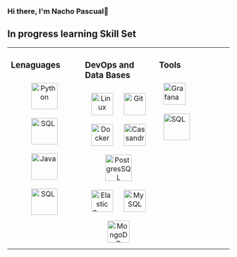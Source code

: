 ### Hi there, I'm Nacho Pascual👋

## In progress learning Skill Set  
<table><tr><td valign="top" width="33%">

### Lenaguages  
<div align="center">  
 <a href="https://www.python.org/" target="_blank"><img style="margin: 10px" src="https://profilinator.rishav.dev/skills-assets/python-original.svg" alt="Python" height="60" /></a>
 <img style="margin: 10px" src="https://bugza.info/wp-content/uploads/2020/05/download.png" alt="SQL" height="60" /></a>
 <img style="margin: 10px" src="https://upload.wikimedia.org/wikipedia/en/thumb/3/30/Java_programming_language_logo.svg/1200px-Java_programming_language_logo.svg.png" alt="Java" height="60" /></a>
 <img style="margin: 10px" src="https://blog.chuidiang.org/wp-content/uploads/smooth-spiral.png" alt="SQL" height="60" /></a>  

  
 </td><td valign="top" width="33%">

 ### DevOps and Data Bases
<div align="center">  
  <a href="https://www.linux.org/" target="_blank"><img style="margin: 10px" src="https://profilinator.rishav.dev/skills-assets/linux-original.svg" alt="Linux" height="50" /></a>  
  <a href="https://github.com/" target="_blank"><img style="margin: 10px" src="https://profilinator.rishav.dev/skills-assets/git-scm-icon.svg" alt="Git" height="50" /></a>  
  <a href="https://www.docker.com/" target="_blank"><img style="margin: 10px" src="https://profilinator.rishav.dev/skills-assets/docker-original-wordmark.svg" alt="Docker" height="50" /></a>  
  <a href="https://cassandra.apache.org/_/index.html" target="_blank"><img style="margin: 10px" src="https://profilinator.rishav.dev/skills-assets/apache_cassandra-icon.svg" alt="Cassandra" height="50" /></a>  
<img style="margin: 10px" src="https://upload.wikimedia.org/wikipedia/commons/thumb/2/29/Postgresql_elephant.svg/400px-Postgresql_elephant.svg.png" alt="PostgresSQL" height="60" /></a>  
  <a href="https://www.elastic.co/" target="_blank"><img style="margin: 10px" src="https://profilinator.rishav.dev/skills-assets/elasticsearch.png" alt="Elastic Search" height="50" /></a>
  <a href="https://www.mysql.com/" target="_blank"><img style="margin: 10px" src="https://profilinator.rishav.dev/skills-assets/mysql-original-wordmark.svg" alt="MySQL" height="50" /></a> 
  <a href="https://www.mongodb.com/" target="_blank"><img style="margin: 10px" src="https://profilinator.rishav.dev/skills-assets/mongodb-original-wordmark.svg" alt="MongoDB" height="50" /></a>  
  
 </td><td valign="top" width="33%">
   
  ### Tools  
  <a href="https://grafana.com/" target="_blank"><img style="margin: 10px" src="https://profilinator.rishav.dev/skills-assets/grafana.png" alt="Grafana" height="50" /></a>  
   <img style="margin: 10px" src="https://mma.prnewswire.com/media/411941/TABLEAU_SOFTWARE_LOGOjpg_Logo.jpg?p=facebook" alt="SQL" height="60" /></a>  
 
</div>
</div>

</td></tr>
</table>  
<br/>  
